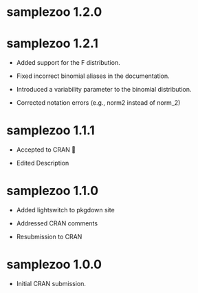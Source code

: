 # samplezoo 1.2.0

# samplezoo 1.2.1

* Added support for the F distribution.

* Fixed incorrect binomial aliases in the documentation.

* Introduced a variability parameter to the binomial distribution.

* Corrected notation errors (e.g., norm2 instead of norm_2)

# samplezoo 1.1.1

* Accepted to CRAN 🎉

* Edited Description

# samplezoo 1.1.0

* Added lightswitch to pkgdown site

* Addressed CRAN comments

* Resubmission to CRAN

# samplezoo 1.0.0

* Initial CRAN submission.
